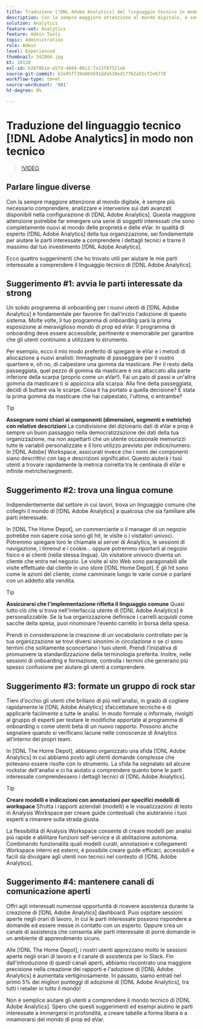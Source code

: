 ```yaml
---
title: Traduzione [!DNL Adobe Analytics] del linguaggio tecnico in modo non tecnico
description: Con la sempre maggiore attenzione al mondo digitale, è sempre più necessario comprendere, analizzare e intervenire sui dati avanzati disponibili nella configurazione di [!DNL Adobe Analytics] . Questa maggiore attenzione potrebbe far emergere una serie di soggetti interessati che sono completamente nuovi al mondo delle proprietà e delle eVar. In qualità di esperto [!DNL Adobe Analytics] della tua organizzazione, sei fondamentale per aiutare le parti interessate a comprendere i dettagli tecnici e trarre il massimo dal tuo  [!DNL Adobe Analytics] investimento.
solution: Analytics
feature-set: Analytics
feature: Admin Tools
topic: Administration
role: Admin
level: Experienced
thumbnail: 342066.jpg
kt: 10128
exl-id: b26f8b1e-e57d-4684-86c2-7a13f67521e6
source-git-commit: b2e05ff39e065691dda530ed17762a55cf2e6778
workflow-type: tm+mt
source-wordcount: '981'
ht-degree: 0%

---
```


# Traduzione del linguaggio tecnico [!DNL Adobe Analytics] in modo non tecnico

>[!VIDEO](https://video.tv.adobe.com/v/342066/?quality=12&learn=on)

## Parlare lingue diverse

Con la sempre maggiore attenzione al mondo digitale, è sempre più necessario comprendere, analizzare e intervenire sui dati avanzati disponibili nella configurazione di [!DNL Adobe Analytics]. Questa maggiore attenzione potrebbe far emergere una serie di soggetti interessati che sono completamente nuovi al mondo delle proprietà e delle eVar. In qualità di esperto [!DNL Adobe Analytics] della tua organizzazione, sei fondamentale per aiutare le parti interessate a comprendere i dettagli tecnici e trarre il massimo dal tuo investimento [!DNL Adobe Analytics].

Ecco quattro suggerimenti che ho trovato utili per aiutare le mie parti interessate a comprendere il linguaggio tecnico di [!DNL Adobe Analytics].

## Suggerimento #1: avvia le parti interessate da strong

Un solido programma di onboarding per i nuovi utenti di [!DNL Adobe Analytics] è fondamentale per favorire fin dall&#39;inizio l&#39;adozione di questo sistema. Molte volte, il tuo programma di onboarding sarà la prima esposizione al meraviglioso mondo di prop ed eVar. Il programma di onboarding deve essere accessibile, pertinente e memorabile per garantire che gli utenti continuino a utilizzare lo strumento.

Per esempio, ecco il mio modo preferito di spiegare le eVar e i metodi di allocazione a nuovi analisti: Immaginate di passeggiare per il vostro quartiere e, oh no, di calpestare una gomma da masticare. Per il resto della passeggiata, quel pezzo di gomma da masticare è ora attaccato alla parte inferiore della scarpa (proprio come un eVar!). Fai un paio di passi e un&#39;altra gomma da masticare ti si appiccica alla scarpa. Alla fine della passeggiata, decidi di buttare via le scarpe. Cosa ti ha portato a quella decisione? È stata la prima gomma da masticare che hai calpestato, l&#39;ultima, o entrambe?

>[!TIP]
>
>**Assegnare nomi chiari ai componenti (dimensioni, segmenti e metriche) con relative descrizioni**
>La condivisione del dizionario dati di eVar e prop è sempre un buon passaggio nella democratizzazione dei dati della tua organizzazione, ma non aspettarti che un utente occasionale memorizzi tutte le variabili personalizzate e il loro utilizzo previsto per indice/numero. In [!DNL Adobe] Workspace, assicurati invece che i nomi dei componenti siano descrittivi con tag e descrizioni significativi. Questo aiuterà i tuoi utenti a trovare rapidamente la metrica corretta tra le centinaia di eVar e infinite metriche/segmenti.

## Suggerimento #2: trova una lingua comune

Indipendentemente dal settore in cui lavori, trova un linguaggio comune che colleghi il mondo di [!DNL Adobe Analytics] a qualcosa che sia familiare alle parti interessate.

In [!DNL The Home Depot], un commerciante o il manager di un negozio potrebbe non sapere cosa sono gli hit, le visite o i visitatori univoci. Potremmo spiegare loro le chiamate al server di Analytics, le sessioni di navigazione, i timeout e i cookie... oppure potremmo riportarli al negozio fisico e ai clienti (nella stessa lingua). Un visitatore univoco diventa un cliente che entra nel negozio. Le visite al sito Web sono paragonabili alle visite effettuate dal cliente in uno store [!DNL Home Depot]. E gli hit sono come le azioni del cliente, come camminare lungo le varie corsie o parlare con un addetto alla vendita.

>[!TIP]
>
>**Assicurarsi che l&#39;implementazione rifletta il linguaggio comune**
>Quasi tutto ciò che si trova nell&#39;interfaccia utente di [!DNL Adobe Analytics] è personalizzabile. Se la tua organizzazione definisce i carrelli acquisti come sacche della spesa, puoi rinominare l’evento carrello in borsa della spesa.
>
>Prendi in considerazione la creazione di un vocabolario controllato per la tua organizzazione se trovi diversi sinonimi in circolazione o se ci sono termini che solitamente sconcertano i tuoi utenti. Prendi l’iniziativa di promuovere la standardizzazione della terminologia preferita. Inoltre, nelle sessioni di onboarding e formazione, controlla i termini che generano più spesso confusione per aiutare gli utenti a comprendere.

## Suggerimento #3: formate un gruppo di rock star

Tieni d&#39;occhio gli utenti che brillano di più nell&#39;analisi, in grado di cogliere rapidamente le [!DNL Adobe Analytics] sfaccettature tecniche e di applicarle facilmente a tutte le analisi. In modo formale o informale, rivolgiti al gruppo di esperti per testare le modifiche apportate al programma di onboarding o come utenti beta di un nuovo rapporto. Possono anche segnalare quando si verificano lacune nelle conoscenze di Analytics all’interno dei propri team.

In [!DNL The Home Depot], abbiamo organizzato una sfida [!DNL Adobe Analytics] in cui abbiamo posto agli utenti domande complesse che potevano essere risolte con lo strumento. La sfida ha segnalato ad alcune rockstar dell&#39;analisi e ci ha aiutato a comprendere quanto bene le parti interessate comprendessero i dettagli tecnici di [!DNL Adobe Analytics].

>[!TIP]
>
>**Creare modelli e indicazioni con annotazioni per specifici modelli di workspace**
>Sfrutta i rapporti aziendali (modelli) e le visualizzazioni di testo in Analysis Workspace per creare guide contestuali che aiuteranno i tuoi esperti a rimanere sulla strada giusta.
>
>La flessibilità di Analysis Workspace consente di creare modelli per analisi più rapide e abilitare funzioni self-service e di abilitazione autonoma. Combinando funzionalità quali modelli curati, annotazioni e collegamenti Workspace interni ed esterni, è possibile creare guide efficaci, accessibili e facili da divulgare agli utenti non tecnici nel contesto di [!DNL Adobe Analytics].

## Suggerimento #4: mantenere canali di comunicazione aperti

Offri agli interessati numerose opportunità di ricevere assistenza durante la creazione di [!DNL Adobe Analytics] dashboard. Puoi ospitare sessioni aperte negli orari di lavoro, in cui le parti interessate possono rispondere a domande ed essere messe in contatto con un esperto. Oppure crea un canale di assistenza che consenta alle parti interessate di porre domande in un ambiente di apprendimento sicuro.

Alle [!DNL The Home Depot], i nostri utenti apprezzano molto le sessioni aperte negli orari di lavoro e il canale di assistenza per lo Slack. Fin dall&#39;introduzione di questi canali aperti, abbiamo riscontrato una maggiore precisione nella creazione dei rapporti e l&#39;adozione di [!DNL Adobe Analytics] è aumentata vertiginosamente. In passato, siamo entrati nel primo 5% dei migliori punteggi di adozione di [!DNL Adobe Analytics], tra tutti i retailer in tutto il mondo!

Non è semplice aiutare gli utenti a comprendere il mondo tecnico di [!DNL Adobe Analytics]. Spero che questi suggerimenti ed esempi aiutino le parti interessate a immergersi in profondità, a creare tabelle a forma libera e a innamorarsi del mondo di prop ed eVar.
